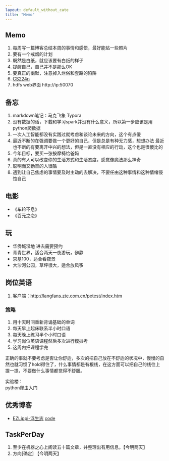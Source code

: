 ```yaml
---
layout: default_without_cate
title: "Memo"
---
```


## Memo
1. 每周写一篇博客总结本周的事情和感悟，最好能贴一些照片
2. 要有一个戒烟的计划
3. 既然是白纸，就应该要有白纸的样子
4. 提醒自己，自己并不是那么OK
5. 要真正的幽默，注意掉入烂俗和套路的陷阱
6. [CS224n](http://web.stanford.edu/class/cs224n/)
7. hdfs web界面  http://ip:50070


## 备忘
1. markdown笔记：马克飞象 Typora
2. 没有数据的话，下载和学习spark并没有什么意义，所以第一步应该是用python爬数据
3. 一次人工智能都没有实践过就考虑和谈论未来的方向，这个有点傻
4. 最近不断的在强调要做一个更好的自己，但是总是有种无力感，想想办法
   最近也不断的有要离开中兴的想法，但是一直没有相应的行动，这个也是很傻比的
5. 今年目标，要买一张按摩椅给爸妈
6. 真的有人可以改变你的生活方式和生活态度，感觉像魔法那么神奇
7. 聪明而又勤奋的人很酷
8. 遇到让自己焦虑的事情要及时主动的去解决，不要任由这种事情和这种情绪侵蚀自己

## 电影
- 《车轮不息》
- 《百元之恋》

## 玩
- 华侨城湿地  进去需要预约
- 青青世界，适合两天一夜游玩，僻静
- 京基100，适合看夜景
- 大沙河公园，草坪很大，适合放风筝

## 岗位英语
1. 客户端：http://langfans.zte.com.cn/petest/index.htm
### 策略
1. 用十天时间重新背诵基础的单词
2. 每天早上起床联系半小时口语
3. 每天晚上练习半个小时口语
4. 学习岗位英语课程然后多次进行模拟考
5. 这周内把课程学完


正确的事就不要考虑是否让你舒适，多次的把自己放在不舒适的状况中，慢慢的自然也就习惯了hold得住了，什么事情都是有根线，在这方面可以把自己的线往上提一提，不要做什么事情都觉得不舒服。

实验楼：  
python爬虫入门

## 优秀博客
- [EZLippi-浮生志](http://www.ezlippi.com/) [code](https://github.com/EZLippi/EZLippi.github.io)


## TaskPerDay
1. 至少在机器之心上阅读五十篇文章，并整理出有用信息。【今明两天】
2. 方向[确定]  【今明两天】
